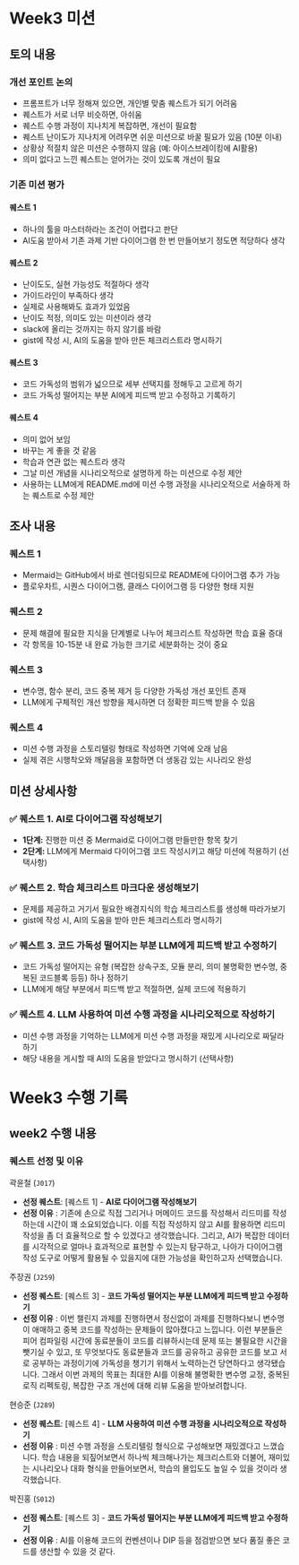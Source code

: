 # Week3 미션

## 토의 내용
### 개선 포인트 논의
- 프롬프트가 너무 정해져 있으면, 개인별 맞춤 퀘스트가 되기 어려움
- 퀘스트가 서로 너무 비슷하면, 아쉬움
- 퀘스트 수행 과정이 지나치게 복잡하면, 개선이 필요함
- 퀘스트 난이도가 지나치게 어려우면 쉬운 미션으로 바꿀 필요가 있음 (10분 이내)
- 상황상 적절치 않은 미션은 수행하지 않음 (예: 아이스브레이킹에 AI활용)
- 의미 없다고 느낀 퀘스트는 얻어가는 것이 있도록 개선이 필요

### 기존 미션 평가
#### 퀘스트 1
- 하나의 툴을 마스터하라는 조건이 어렵다고 판단
- AI도움 받아서 기존 과제 기반 다이어그램 한 번 만들어보기 정도면 적당하다 생각

#### 퀘스트 2
- 난이도도, 실현 가능성도 적절하다 생각
- 가이드라인이 부족하다 생각
- 실제로 사용해봐도 효과가 있었음
- 난이도 적정, 의미도 있는 미션이라 생각
- slack에 올리는 것까지는 하지 않기를 바람
- gist에 작성 시, AI의 도움을 받아 만든 체크리스트라 명시하기

#### 퀘스트 3
- 코드 가독성의 범위가 넓으므로 세부 선택지를 정해두고 고르게 하기
- 코드 가독성 떨어지는 부분 AI에게 피드백 받고 수정하고 기록하기


#### 퀘스트 4
- 의미 없어 보임
- 바꾸는 게 좋을 것 같음
- 학습과 연관 없는 퀘스트라 생각
- 그날 미션 개념을 시나리오적으로 설명하게 하는 미션으로 수정 제안
- 사용하는 LLM에게 README.md에 미션 수행 과정을 시나리오적으로 서술하게 하는 퀘스트로 수정 제안

## 조사 내용
### 퀘스트 1
- Mermaid는 GitHub에서 바로 렌더링되므로 README에 다이어그램 추가 가능
- 플로우차트, 시퀀스 다이어그램, 클래스 다이어그램 등 다양한 형태 지원
### 퀘스트 2
- 문제 해결에 필요한 지식을 단계별로 나누어 체크리스트 작성하면 학습 효율 증대
- 각 항목을 10-15분 내 완료 가능한 크기로 세분화하는 것이 중요
### 퀘스트 3
- 변수명, 함수 분리, 코드 중복 제거 등 다양한 가독성 개선 포인트 존재
- LLM에게 구체적인 개선 방향을 제시하면 더 정확한 피드백 받을 수 있음
### 퀘스트 4
- 미션 수행 과정을 스토리텔링 형태로 작성하면 기억에 오래 남음
- 실제 겪은 시행착오와 깨달음을 포함하면 더 생동감 있는 시나리오 완성

## 미션 상세사항
### ✅ 퀘스트 1. AI로 다이어그램 작성해보기
- **1단계:** 진행한 미션 중 Mermaid로 다이어그램 만들만한 항목 찾기 
- **2단계:** LLM에게 Mermaid 다이어그램 코드 작성시키고 해당 미션에 적용하기 (선택사항)

### ✅ 퀘스트 2. 학습 체크리스트 마크다운 생성해보기
- 문제를 제공하고 거기서 필요한 배경지식의 학습 체크리스트를 생성해 따라가보기
- gist에 작성 시, AI의 도움을 받아 만든 체크리스트라 명시하기

### ✅ 퀘스트 3. 코드 가독성 떨어지는 부분 LLM에게 피드백 받고 수정하기
- 코드 가독성 떨어지는 유형 (복잡한 상속구조, 모듈 분리, 의미 불명확한 변수명, 중복된 코드블록 등등) 하나 정하기
- LLM에게 해당 부분에서 피드백 받고 적절하면, 실제 코드에 적용하기

### ✅ 퀘스트 4. LLM 사용하여 미션 수행 과정을 시나리오적으로 작성하기
- 미션 수행 과정을 기억하는 LLM에게 미션 수행 과정을 재밌게 시나리오로 짜달라 하기
- 해당 내용을 게시할 때 AI의 도움을 받았다고 명시하기 (선택사항)

# Week3 수행 기록

## week2 수행 내용

### 퀘스트 선정 및 이유

곽윤철 (`J017`)

- **선정 퀘스트**: [퀘스트 1] - **AI로 다이어그램 작성해보기**
- **선정 이유** : 기존에 손으로 직접 그리거나 머메이드 코드를 작성해서 리드미를 작성하는데 시간이 꽤 소요되었습니다. 이를 직접 작성하지 않고 AI를 활용하면 리드미 작성을 좀 더 효율적으로 할 수 있겠다고 생각했습니다. 그리고, AI가 복잡한 데이터를 시각적으로 얼마나 효과적으로 표현할 수 있는지 탐구하고, 나아가 다이어그램 작성 도구로 어떻게 활용될 수 있을지에 대한 가능성을 확인하고자 선택했습니다.

주장권 (`J259`) 

- **선정 퀘스트**: [퀘스트 3] - **코드 가독성 떨어지는 부분 LLM에게 피드백 받고 수정하기**
- **선정 이유** : 이번 챌린지 과제를 진행하면서 정신없이 과제를 진행하다보니 변수명이 애매하고 중복 코드를 작성하는 문제들이 많아졌다고 느낍니다. 이런 부분들은 피어 컴파일링 시간에 동료분들이 코드를 리뷰하시는데 문제 또는 불필요한 시간을 뺏기실 수 있고, 또 무엇보다도 동료분들과 코드를 공유하고 공유한 코드를 보고 서로 공부하는 과정이기에 가독성을 챙기기 위해서 노력하는건 당연하다고 생각됐습니다. 그래서 이번 과제의 목표는 최대한 AI를 이용해 불명확한 변수명 교정, 중복된 로직 리펙토링, 복잡한 구조 개선에 대해 리뷰 도움을 받아보려합니다.

현승준 (`J289`)

- **선정 퀘스트**: [퀘스트 4] - **LLM 사용하여 미션 수행 과정을 시나리오적으로 작성하기**
- **선정 이유** : 미션 수행 과정을 스토리텔링 형식으로 구성해보면 재밌겠다고 느꼈습니다. 학습 내용을 되짚어보면서 하나씩 체크해나가는 체크리스트와 더불어, 재미있는 시나리오나 대화 형식을 만들어보면서, 학습의 몰입도도 높일 수 있을 것이라 생각했습니다.

박진홍 (`S012`)

- **선정 퀘스트**: [퀘스트 3] - **코드 가독성 떨어지는 부분 LLM에게 피드백 받고 수정하기**
- **선정 이유** : AI를 이용해 코드의 컨벤션이나 DIP 등을 점검받으면 보다 품질 좋은 코드를 생산할 수 있을 것 같다.

